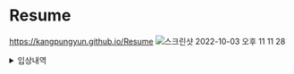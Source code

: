 # Resume
https://kangpungyun.github.io/Resume
![스크린샷 2022-10-03 오후 11 11 28](https://user-images.githubusercontent.com/71264780/193604395-a03641e8-7a48-4c97-ba7a-a35c358d58c9.png)

<details>
<summary>입상내역</summary>
![최우수상_강풍윤](https://user-images.githubusercontent.com/71264780/196763415-a2129847-4712-4d95-b0c0-08eab3cc28ba.png)
</details>

